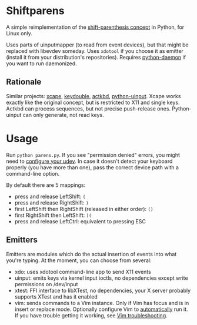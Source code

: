 # Shiftparens

A simple reimplementation of the [shift-parenthesis concept](http://stevelosh.com/blog/2012/10/a-modern-space-cadet/#shift-parentheses) in Python, for Linux only.

Uses parts of uinputmapper (to read from event devices), but that might be replaced with libevdev someday. 
Uses `xdotool` if you choose it as emitter (install it from your distribution's repositories). Requires [python-daemon](https://pypi.python.org/pypi/python-daemon/) if you want to run daemonized.

## Rationale

Similar projects: [xcape](http://github.com/alols/xcape), [keydouble](http://github.com/baskerville/keydouble), [actkbd](http://users.softlab.ece.ntua.gr/~thkala/projects/actkbd/), [python-uinput](http://tjjr.fi/sw/python-uinput). Xcape works exactly like the original concept, but is restricted to X11 and single keys. Actkbd can process sequences, but not precise push-release ones. Python-uinput can only generate, not read keys.

# Usage

Run `python parens.py`. If you see "permission denied" errors, you might need to [configure your udev](/../../wiki/UDev-setup). In case it doesn't detect your keyboard properly (you have more than one), pass the correct device path with a command-line option.


By default there are 5 mappings:

* press and release LeftShift: `(`
* press and release RightShift: `)`
* first LeftShift then RightShift (released in either order): `()`
* first RightShift then LeftShift: `)(`
* press and release LeftCtrl: equivalent to pressing ESC

## Emitters

Emitters are modules which do the actual insertion of events into what you're typing. At the moment, you can choose from several:

* xdo: uses xdotool command-line app to send X11 events
* uinput: emits keys via kernel input ioctls, no dependencies except write permissions on /dev/input
* xtest: FFI interface to libXTest, no dependencies, your X server probably supports XTest and has it enabled
* vim: sends commands to a Vim instance. Only if Vim has focus and is in insert or replace mode. Optionally configure Vim to [automatically](../../wiki/Autostart-with-Vim) run it. If you have trouble getting it working, see [Vim troubleshooting](../../wiki/Vim-troubleshooting).
